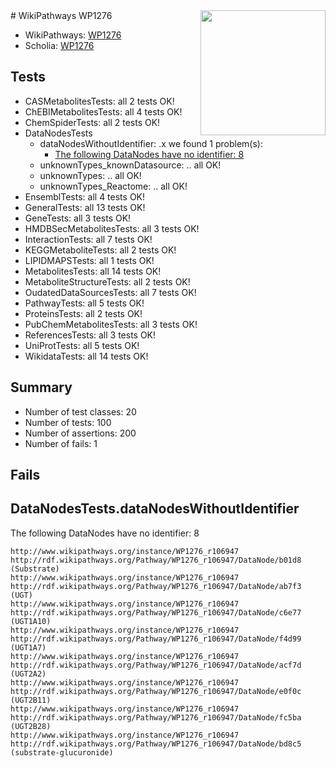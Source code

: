 <img style="float: right; width: 200px" src="https://upload.wikimedia.org/wikipedia/commons/thumb/8/83/Wplogo_with_text_500.png/640px-Wplogo_with_text_500.png" />
# WikiPathways WP1276

* WikiPathways: [WP1276](https://identifiers.org/wikipathways:WP1276)
* Scholia: [WP1276](https://scholia.toolforge.org/wikipathways/WP1276)
## Tests
* CASMetabolitesTests: all 2 tests OK!
* ChEBIMetabolitesTests: all 4 tests OK!
* ChemSpiderTests: all 2 tests OK!
* DataNodesTests
    * dataNodesWithoutIdentifier: .x we found 1 problem(s):
        * [The following DataNodes have no identifier: 8](#d2d32fa7)
    * unknownTypes_knownDatasource: .. all OK!
    * unknownTypes: .. all OK!
    * unknownTypes_Reactome: .. all OK!
* EnsemblTests: all 4 tests OK!
* GeneralTests: all 13 tests OK!
* GeneTests: all 3 tests OK!
* HMDBSecMetabolitesTests: all 3 tests OK!
* InteractionTests: all 7 tests OK!
* KEGGMetaboliteTests: all 2 tests OK!
* LIPIDMAPSTests: all 1 tests OK!
* MetabolitesTests: all 14 tests OK!
* MetaboliteStructureTests: all 2 tests OK!
* OudatedDataSourcesTests: all 7 tests OK!
* PathwayTests: all 5 tests OK!
* ProteinsTests: all 2 tests OK!
* PubChemMetabolitesTests: all 3 tests OK!
* ReferencesTests: all 3 tests OK!
* UniProtTests: all 5 tests OK!
* WikidataTests: all 14 tests OK!


## Summary

* Number of test classes: 20
* Number of tests: 100
* Number of assertions: 200
* Number of fails: 1

## Fails

<a name="d2d32fa7" />

## DataNodesTests.dataNodesWithoutIdentifier

The following DataNodes have no identifier: 8
```
http://www.wikipathways.org/instance/WP1276_r106947 http://rdf.wikipathways.org/Pathway/WP1276_r106947/DataNode/b01d8 (Substrate)
http://www.wikipathways.org/instance/WP1276_r106947 http://rdf.wikipathways.org/Pathway/WP1276_r106947/DataNode/ab7f3 (UGT)
http://www.wikipathways.org/instance/WP1276_r106947 http://rdf.wikipathways.org/Pathway/WP1276_r106947/DataNode/c6e77 (UGT1A10)
http://www.wikipathways.org/instance/WP1276_r106947 http://rdf.wikipathways.org/Pathway/WP1276_r106947/DataNode/f4d99 (UGT1A7)
http://www.wikipathways.org/instance/WP1276_r106947 http://rdf.wikipathways.org/Pathway/WP1276_r106947/DataNode/acf7d (UGT2A2)
http://www.wikipathways.org/instance/WP1276_r106947 http://rdf.wikipathways.org/Pathway/WP1276_r106947/DataNode/e0f0c (UGT2B11)
http://www.wikipathways.org/instance/WP1276_r106947 http://rdf.wikipathways.org/Pathway/WP1276_r106947/DataNode/fc5ba (UGT2B28)
http://www.wikipathways.org/instance/WP1276_r106947 http://rdf.wikipathways.org/Pathway/WP1276_r106947/DataNode/bd8c5 (substrate-glucuronide)
```

